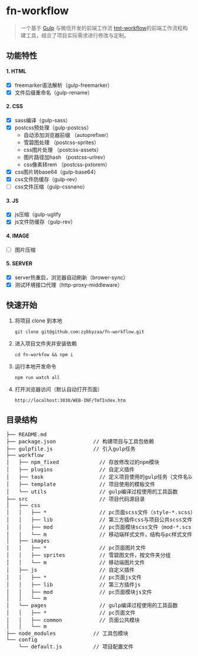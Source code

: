 # fn-workflow

> 一个基于 [Gulp](https://github.com/gulpjs/gulp/tree/master) 与微信开发的前端工作流 [tmt-workflow](https://github.com/weixin/tmt-workflow)的前端工作流程构建工具，结合了项目实际需求进行修改与定制。

## 功能特性

#### 1. HTML
- [x] freemarker语法解析（gulp-freemarker）
- [x] 文件后缀重命名（gulp-rename）

#### 2. CSS
- [x] sass编译（gulp-sass）
- [x] postcss预处理（gulp-postcss）
    * 自动添加浏览器前缀 （autoprefixer）
    * 雪碧图处理 （postcss-sprites）
    * css图片处理 （postcss-assets）
    * 图片路径加hash （postcss-urlrev）
    * css像素转rem （postcss-pxtorem）
- [x] css图片转base64（gulp-base64）
- [x] css文件防缓存（gulp-rev）
- [ ] css文件压缩（gulp-cssnano）

#### 3. JS
- [x] js压缩（gulp-uglify
- [x] js文件防缓存（gulp-rev）

#### 4. IMAGE
- [ ] 图片压缩

#### 5. SERVER
- [x] server热重启，浏览器自动刷新（brower-sync）
- [x] 测试环境接口代理（http-proxy-middleware）

## 快速开始
 1. 将项目 clone 到本地
    ```
    git clone git@github.com:zybbyzaa/fn-workflow.git
    ```

 2. 进入项目文件夹并安装依赖
    ```
    cd fn-workfow && npm i
    ```

 3. 运行本地开发命令
    ```
    npm run watch all
    ```

 4. 打开浏览器访问（默认自动打开页面）
    ```
    http://localhost:3030/WEB-INF/TmTIndex.htm
    ```

## 目录结构

<pre>
├── README.md
├── package.json            // 构建项目与工具包依赖
├── gulpfile.js             // 引入gulp任务
├── workflow
│   ├── npm_fixed             // 存放修改过的npm模块
│   ├── plugins               // 自定义插件
│   ├── task                  // 定义项目使用的gulp任务（文件名以Task开头）
│   ├── template              // 项目使用的模板文件
│   └── utils                 // gulp编译过程使用的工具函数
├── src                       // 项目代码源目录
│   ├── css
│   │   ├── *                 // pc页面scss文件（style-*.scss）
│   │   ├── lib               // 第三方插件css与项目公共scss文件
│   │   ├── mod               // pc页面模块scss文件（mod-*.scss）
│   │   └── m                 // 移动端样式文件，结构与pc样式文件相同
│   ├── images
│   │   ├── *                 // pc页面图片文件
│   │   ├── sprites           // 雪碧图文件，按文件夹分组
│   │   └── m                 // 移动端图片文件
│   ├── js                    // 自定义插件
│   │   ├── *                 // pc页面js文件
│   │   ├── lib               // 第三方插件js
│   │   ├── mod               // pc页面模块js文件
│   │   └── m
│   └── pages                 // gulp编译过程使用的工具函数
│   │   ├── *                 // pc页面文件
│   │   ├── common            // 页面公共模块
│   │   └── m
├── node_modules            // 工具包模块
└── config
    └── default.js          // 项目配置文件
</pre>
